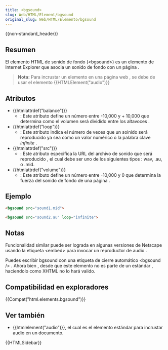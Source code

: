 ```yaml
---
title: <bgsound>
slug: Web/HTML/Element/bgsound
original_slug: Web/HTML/Elemento/bgsound
---
```


{{non-standard_header}}

## Resumen

El elemento HTML de sonido de fondo (\<bgsound>) es un elemento de Internet Explorer que asocia un sonido de fondo con un página .

> **Nota:** Para incrustar un elemento en una página web , se debe de usar el elemento {{HTMLElement("audio")}}

## Atributos

- {{htmlattrdef("balance")}}
  - : Este atributo define un número entre -10,000 y + 10,000 que determina como el volumen será dividido entre los altavoces .
- {{htmlattrdef("loop")}}
  - : Este atributo indica el número de veces que un soinido será reproducido ya sea como un valor numérico o la palabra clave _infinite_ .
- {{htmlattrdef("src")}}
  - : Este atributo especifica la URL del archivo de sonido que será reproducido , el cual debe ser uno de los siguientes tipos : wav, .au, o .mid.
- {{htmlattrdef("volume")}}
  - : Este atributo define un número entre -10,000 y 0 que determina la fuerza del sonido de fondo de una página .

## Ejemplo

```html
<bgsound src="sound1.mid">

<bgsound src="sound2.au" loop="infinite">
```

## Notas

Funcionalidad similar puede ser lograda en algunas versiones de Netscape usando la etiqueta \<embed> para invocar un reproductor de audio .

Puedes escribir bgsound con una etiqueta de cierre automático \<bgsound /> . Ahora bien , desde que este elemento no es parte de un estándar , haciendolo como XHTML no lo hará valido.

## Compatibilidad en exploradores

{{Compat("html.elements.bgsound")}}

## Ver también

- {{htmlelement("audio")}}, el cual es el elemento estándar para incrustar audio en un documento.

{{HTMLSidebar}}
